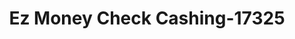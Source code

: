 ---
f_zip-code: 86301
f_state-code: AZ
title: Ez Money Check Cashing-17325
f_phone: 928-759-2089
f_city-only: Prescott
f_address: 703 E Gurley Street Prescott
f_location-unique-id: '17325'
slug: ez-money-check-cashing-17325
updated-on: '2024-05-30T13:46:58.046Z'
created-on: '2024-05-30T13:36:59.803Z'
published-on: '2024-05-30T13:54:32.469Z'
f_city-state: cms/city/prescott-az.md
f_company: cms/company/ez-money-check-cashing.md
f_state: cms/state/arizona.md
layout: '[payday-loan].html'
tags: payday-loan
---
